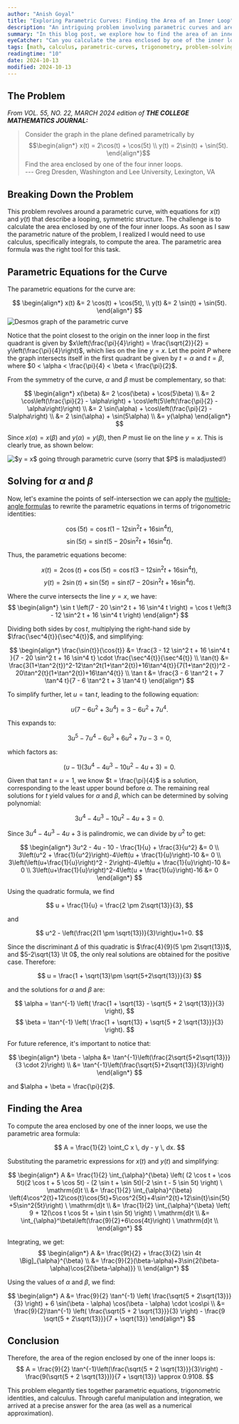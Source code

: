 ```yaml
---
author: "Anish Goyal"
title: "Exploring Parametric Curves: Finding the Area of an Inner Loop"
description: "An intriguing problem involving parametric curves and area computation leads to the discovery of the area enclosed by one of the inner loops of a graph."
summary: "In this blog post, we explore how to find the area of an inner loop in a parametric curve defined by trigonometric functions, using calculus techniques such as integrals and symmetry."
eyeCatcher: "Can you calculate the area enclosed by one of the inner loops formed by the curve $x(t) = 2 \\cos(t) + \\cos(5t)$ and $y(t) = 2 \\sin(t) + \\sin(5t)$?"
tags: [math, calculus, parametric-curves, trigonometry, problem-solving]
readingtime: "10"
date: 2024-10-13
modified: 2024-10-13
---
```


## The Problem
*From VOL. 55, NO. 22, MARCH 2024 edition of **THE COLLEGE MATHEMATICS JOURNAL:***
> Consider the graph in the plane defined parametrically by 
$$\begin{align*}
x(t) = 2\cos(t) + \cos(5t) \\
y(t) = 2\sin(t) + \sin(5t).
\end{align*}$$ 
Find the area enclosed by one of the four inner loops.<br>
>    --- Greg Dresden, Washington and Lee University, Lexington, VA

## Breaking Down the Problem

This problem revolves around a parametric curve, with equations for $x(t)$ and $y(t)$ that describe a looping, symmetric structure. The challenge is to calculate the area enclosed by one of the four inner loops. As soon as I saw the parametric nature of the problem, I realized I would need to use calculus, specifically integrals, to compute the area. The parametric area formula was the right tool for this task.

## Parametric Equations for the Curve

The parametric equations for the curve are:

$$
\begin{align*}
x(t) &= 2 \cos(t) + \cos(5t), \\
y(t) &= 2 \sin(t) + \sin(5t).
\end{align*}
$$
![](/images/parametric-curves.png "Desmos graph of the parametric curve")

Notice that the point closest to the origin on the inner loop in the first quadrant is given by $x\left(\frac{\pi}{4}\right) = \frac{\sqrt{2}}{2} = y\left(\frac{\pi}{4}\right)$, which lies on the line $y = x$. Let the point $P$ where the graph intersects itself in the first quadrant be given by $t = \alpha$ and $t = \beta$, where $0 < \alpha < \frac{\pi}{4} < \beta < \frac{\pi}{2}$. 

From the symmetry of the curve, $\alpha$ and $\beta$ must be complementary, so that:

$$
\begin{align*}
x(\beta) &= 2 \cos(\beta) + \cos(5\beta) \\
&= 2 \cos\left(\frac{\pi}{2} - \alpha\right) + \cos\left(5\left(\frac{\pi}{2} - \alpha\right)\right) \\
&= 2 \sin(\alpha) + \cos\left(\frac{\pi}{2} - 5\alpha\right) \\
&= 2 \sin(\alpha) + \sin(5\alpha) \\
&= y(\alpha)
\end{align*}
$$

Since $x(\alpha) = x(\beta)$ and $y(\alpha) = y(\beta)$, then $P$ must lie on the line $y = x$. This is clearly true, as shown below: 

![](/images/yx%20parametric.png "$y = x$ going through parametric curve (sorry that $P$ is maladjusted!)")


## Solving for $\alpha$ and $\beta$

Now, let's examine the points of self-intersection we can apply the [multiple-angle formulas](https://www.geeksforgeeks.org/multiple-angle-formulas/) to rewrite the parametric equations in terms of trigonometric identities:

$$
\cos(5t) = \cos t \left(1 - 12 \sin^2 t + 16 \sin^4 t \right),
$$
$$
\sin(5t) = \sin t \left(5 - 20 \sin^2 t + 16 \sin^4 t \right).
$$

Thus, the parametric equations become:

$$
x(t) = 2 \cos(t) + \cos(5t) = \cos t \left(3 - 12 \sin^2 t + 16 \sin^4 t \right),
$$
$$
y(t) = 2 \sin(t) + \sin(5t) = \sin t \left(7 - 20 \sin^2 t + 16 \sin^4 t \right).
$$

Where the curve intersects the line $y = x$, we have:
$$
\begin{align*}
\sin t \left(7 - 20 \sin^2 t + 16 \sin^4 t \right) = \cos t \left(3 - 12 \sin^2 t + 16 \sin^4 t \right)
\end{align*}
$$

Dividing both sides by $\cos t$, multiplying the right-hand side by $\frac{\sec^4{t}}{\sec^4{t}}$, and simplifying:

$$
\begin{align*}
\frac{\sin{t}}{\cos{t}} &= \frac{3 - 12 \sin^2 t + 16 \sin^4 t }{7 - 20 \sin^2 t + 16 \sin^4 t} \cdot \frac{\sec^4{t}}{\sec^4{t}} \\
\tan{t} &= \frac{3(1+\tan^2{t})^2-12\tan^2t(1+\tan^2{t})+16\tan^4{t}}{7(1+\tan^2{t})^2 - 20\tan^2{t}(1+\tan^2{t})+16\tan^4{t}} \\
\tan t &= \frac{3 - 6 \tan^2 t + 7 \tan^4 t}{7 - 6 \tan^2 t + 3 \tan^4 t}
\end{align*}
$$

To simplify further, let $u = \tan t$, leading to the following equation:

$$
u \left(7 - 6u^2 + 3u^4 \right) = 3 - 6u^2 + 7u^4.
$$

This expands to:

$$
3u^5 - 7u^4 - 6u^3 + 6u^2 + 7u - 3 = 0,
$$

which factors as:

$$
(u - 1) \left(3u^4 - 4u^3 - 10u^2 - 4u + 3 \right) = 0.
$$

Given that $\tan{t} = u = 1$, we know $t = \frac{\pi}{4}$ is a solution, corresponding to the least upper bound before $\alpha$. The remaining real solutions for $t$ yield values for $\alpha$ and $\beta$, which can be determined by solving polynomial:

$$
3u^4 - 4u^3 - 10u^2 - 4u + 3 = 0.
$$

Since $3u^4 - 4u^3 - 4u + 3$ is palindromic, we can divide by $u^2$ to get:

$$
\begin{align*}
3u^2 - 4u - 10 - \frac{1}{u} + \frac{3}{u^2} &= 0 \\
3\left(u^2 + \frac{1}{u^2}\right)-4\left(u + \frac{1}{u}\right)-10 &= 0 \\
3\left(\left(u+\frac{1}{u}\right)^2 - 2\right)-4\left(u + \frac{1}{u}\right)-10 &= 0 \\
3\left(u+\frac{1}{u}\right)^2-4\left(u + \frac{1}{u}\right)-16 &= 0
\end{align*}
$$

Using the quadratic formula, we find

$$
u + \frac{1}{u} = \frac{2 \pm 2\sqrt{13}}{3},
$$

and

$$
u^2 - \left(\frac{2(1 \pm \sqrt{13})}{3}\right)u+1=0.
$$

Since the discriminant $\Delta$ of this quadratic is $\frac{4}{9}(5 \pm 2\sqrt{13})$, and $5-2\sqrt{13} \lt 0$, the only real solutions are obtained for the positive case. Therefore:

$$
u = \frac{1 + \sqrt{13}\pm \sqrt{5+2\sqrt{13}}}{3}
$$

and the solutions for $\alpha$ and $\beta$ are:

$$
\alpha = \tan^{-1} \left( \frac{1 + \sqrt{13} - \sqrt{5 + 2 \sqrt{13}}}{3} \right),
$$
$$
\beta = \tan^{-1} \left( \frac{1 + \sqrt{13} + \sqrt{5 + 2 \sqrt{13}}}{3} \right).
$$

For future reference, it's important to notice that:

$$
\begin{align*}
\beta - \alpha &= \tan^{-1}\left(\frac{2\sqrt{5+2\sqrt{13}}}{3 \cdot 2}\right) \\
&= \tan^{-1}\left(\frac{\sqrt{5}+2\sqrt{13}}{3}\right)
\end{align*}
$$

and $\alpha + \beta = \frac{\pi}{2}$.

## Finding the Area

To compute the area enclosed by one of the inner loops, we use the parametric area formula:

$$
A = \frac{1}{2} \oint_C x \, dy - y \, dx.
$$

Substituting the parametric expressions for $x(t)$ and $y(t)$ and simplifying:

$$
\begin{align*}
A &= \frac{1}{2} \int_{\alpha}^{\beta} \left( (2 \cos t + \cos 5t)(2 \cos t + 5 \cos 5t) - (2 \sin t + \sin 5t)(-2 \sin t - 5 \sin 5t) \right) \ \mathrm{d}t \\
&= \frac{1}{2} \int_{\alpha}^{\beta} \left(4\cos^2{t}+12\cos{t}\cos{5t}+5\cos^2{5t}+4\sin^2{t}+12\sin{t}\sin{5t}+5\sin^2{5t}\right) \ \mathrm{d}t \\
 &= \frac{1}{2} \int_{\alpha}^{\beta} \left( 9 + 12(\cos t \cos 5t + \sin t \sin 5t) \right) \ \mathrm{d}t \\
 &= \int_{\alpha}^\beta\left(\frac{9}{2}+6\cos{4t}\right) \ \mathrm{d}t \\
\end{align*}
$$

Integrating, we get:
$$
\begin{align*}
A &= \frac{9t}{2} + \frac{3}{2} \sin 4t \Big]_{\alpha}^{\beta} \\
&= \frac{9}{2}(\beta-\alpha)+3\sin{2(\beta-\alpha)\cos{2(\beta-\alpha)}} \\
\end{align*}
$$

Using the values of $\alpha$ and $\beta$, we find:

$$
\begin{align*}
A &= \frac{9}{2} \tan^{-1} \left( \frac{\sqrt{5 + 2\sqrt{13}}}{3} \right) + 6 \sin(\beta - \alpha) \cos(\beta - \alpha) \cdot \cos\pi \\
&= \frac{9}{2}\tan^{-1} \left( \frac{\sqrt{5 + 2 \sqrt{13}}}{3} \right) - \frac{9 \sqrt{5 + 2\sqrt{13}}}{7 + \sqrt{13}}
\end{align*}
$$

## Conclusion
Therefore, the area of the region enclosed by one of the inner loops is:
$$
A = \frac{9}{2} \tan^{-1}\left(\frac{\sqrt{5 + 2 \sqrt{13}}}{3}\right) - \frac{9(\sqrt{5 + 2 \sqrt{13}})}{7 + \sqrt{13}} \approx 0.9108.
$$

This problem elegantly ties together parametric equations, trigonometric identities, and calculus. Through careful manipulation and integration, we arrived at a precise answer for the area (as well as a numerical approximation).